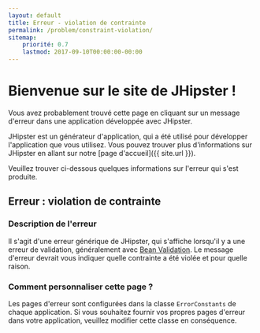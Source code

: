 ```yaml
---
layout: default
title: Erreur - violation de contrainte
permalink: /problem/constraint-violation/
sitemap:
    priorité: 0.7
    lastmod: 2017-09-10T00:00:00-00:00
---
```


# <i class="fa fa-map-signs"></i> Bienvenue sur le site de JHipster !

Vous avez probablement trouvé cette page en cliquant sur un message d'erreur dans une application développée avec JHipster.

JHipster est un générateur d'application, qui a été utilisé pour développer l'application que vous utilisez. Vous pouvez trouver plus d'informations sur JHipster en allant sur notre [page d'accueil]({{ site.url }}).

Veuillez trouver ci-dessous quelques informations sur l'erreur qui s'est produite.

## <i class="fa fa-warning"></i> Erreur : violation de contrainte

### Description de l'erreur

Il s'agit d'une erreur générique de JHipster, qui s'affiche lorsqu'il y a une erreur de validation, généralement avec [Bean Validation](http://beanvalidation.org/). Le message d'erreur devrait vous indiquer quelle contrainte a été violée et pour quelle raison.

### Comment personnaliser cette page ?

Les pages d'erreur sont configurées dans la classe `ErrorConstants` de chaque application. Si vous souhaitez fournir vos propres pages d'erreur dans votre application, veuillez modifier cette classe en conséquence.

<br><br><br><br><br><br><br><br><br><br><br><br><br>

